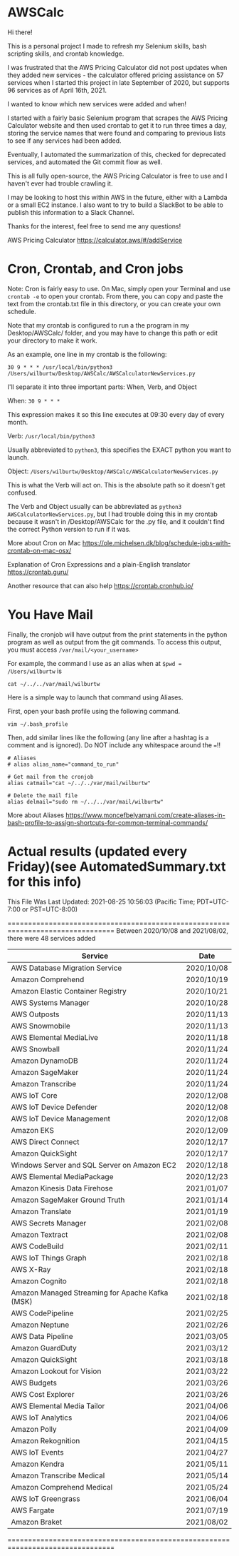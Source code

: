 # AWSCalc

Hi there!

This is a personal project I made to refresh my Selenium skills, bash scripting
skills, and crontab knowledge.

I was frustrated that the AWS Pricing Calculator did not post updates when they
added new services - the calculator offered pricing assistance on 57 services
when I started this project in late September of 2020, but supports 96 services
as of April 16th, 2021.

I wanted to know which new services were added and when!

I started with a fairly basic Selenium program that scrapes the AWS Pricing
Calculator website and then used crontab to get it to run three times a day,
storing the service names that were found and comparing to previous lists to
see if any services had been added.

Eventually, I automated the summarization of this, checked for deprecated
services, and automated the Git commit flow as well.

This is all fully open-source, the AWS Pricing Calculator is free to use and I
haven't ever had trouble crawling it.

I may be looking to host this within AWS in the future, either with a Lambda
or a small EC2 instance. I also want to try to build a SlackBot to be able to
publish this information to a Slack Channel.

Thanks for the interest, feel free to send me any questions!


AWS Pricing Calculator
https://calculator.aws/#/addService




# Cron, Crontab, and Cron jobs

Note: Cron is fairly easy to use. On Mac, simply open your Terminal and use
`crontab -e` to open your crontab. From there, you can copy and paste the text
from the crontab.txt file in this directory, or you can create your own
schedule.

Note that my crontab is configured to run a the program in my Desktop/AWSCalc/
folder, and you may have to change this path or edit your directory to make it
work.

As an example, one line in my crontab is the following:

`30 9 * * * /usr/local/bin/python3 /Users/wilburtw/Desktop/AWSCalc/AWSCalculatorNewServices.py`

I'll separate it into three important parts: When, Verb, and Object

When: `30 9 * * * `

This expression makes it so this line executes at 09:30 every day of every month.

Verb: `/usr/local/bin/python3`

Usually abbreviated to `python3`, this specifies the EXACT python you want to launch.

Object: `/Users/wilburtw/Desktop/AWSCalc/AWSCalculatorNewServices.py`

This is what the Verb will act on. This is the absolute path so it doesn't get confused.


The Verb and Object usually can be abbreviated as `python3 AWSCalculatorNewServices.py`,
but I had trouble doing this in my crontab because it wasn't in /Desktop/AWSCalc
for the .py file, and it couldn't find the correct Python version to run if it was.


More about Cron on Mac
https://ole.michelsen.dk/blog/schedule-jobs-with-crontab-on-mac-osx/

Explanation of Cron Expressions and a plain-English translator
https://crontab.guru/

Another resource that can also help
https://crontab.cronhub.io/


# You Have Mail

Finally, the cronjob will have output from the print statements in the python
program as well as output from the git commands. To access this output, you must
access `/var/mail/<your_username>`

For example, the command I use as an alias when at `$pwd = /Users/wilburtw` is

`cat ~/../../var/mail/wilburtw`

Here is a simple way to launch that command using Aliases.

First, open your bash profile using the following command.

`vim ~/.bash_profile`

Then, add similar lines like the following (any line after a hashtag is a
comment and is ignored). Do NOT include any whitespace around the `=`!!

```
# Aliases
# alias alias_name="command_to_run"

# Get mail from the cronjob
alias catmail="cat ~/../../var/mail/wilburtw"

# Delete the mail file
alias delmail="sudo rm ~/../../var/mail/wilburtw"
```


More about Aliases
https://www.moncefbelyamani.com/create-aliases-in-bash-profile-to-assign-shortcuts-for-common-terminal-commands/



# Actual results (updated every Friday)(see AutomatedSummary.txt for this info)
This File Was Last Updated: 2021-08-25 10:56:03 (Pacific Time; PDT=UTC-7:00 or PST=UTC-8:00)



================================================================================
Between 2020/10/08 and 2021/08/02, there were 48 services added 


Service                                              | Date           
---------------------------------------------------- | ---------------
AWS Database Migration Service                       | 2020/10/08  
Amazon Comprehend                                    | 2020/10/19  
Amazon Elastic Container Registry                    | 2020/10/21  
AWS Systems Manager                                  | 2020/10/28  
AWS Outposts                                         | 2020/11/13  
AWS Snowmobile                                       | 2020/11/13  
AWS Elemental MediaLive                              | 2020/11/18  
AWS Snowball                                         | 2020/11/24  
Amazon DynamoDB                                      | 2020/11/24  
Amazon SageMaker                                     | 2020/11/24  
Amazon Transcribe                                    | 2020/11/24  
AWS IoT Core                                         | 2020/12/08  
AWS IoT Device Defender                              | 2020/12/08  
AWS IoT Device Management                            | 2020/12/08  
Amazon EKS                                           | 2020/12/09  
AWS Direct Connect                                   | 2020/12/17  
Amazon QuickSight                                    | 2020/12/17  
Windows Server and SQL Server on Amazon EC2          | 2020/12/18  
AWS Elemental MediaPackage                           | 2020/12/23  
Amazon Kinesis Data Firehose                         | 2021/01/07  
Amazon SageMaker Ground Truth                        | 2021/01/14  
Amazon Translate                                     | 2021/01/19  
AWS Secrets Manager                                  | 2021/02/08  
Amazon Textract                                      | 2021/02/08  
AWS CodeBuild                                        | 2021/02/11  
AWS IoT Things Graph                                 | 2021/02/18  
AWS X-Ray                                            | 2021/02/18  
Amazon Cognito                                       | 2021/02/18  
Amazon Managed Streaming for Apache Kafka (MSK)      | 2021/02/18  
AWS CodePipeline                                     | 2021/02/25  
Amazon Neptune                                       | 2021/02/26  
AWS Data Pipeline                                    | 2021/03/05  
Amazon GuardDuty                                     | 2021/03/12  
Amazon QuickSight                                    | 2021/03/18  
Amazon Lookout for Vision                            | 2021/03/22  
AWS Budgets                                          | 2021/03/26  
AWS Cost Explorer                                    | 2021/03/26  
AWS Elemental Media Tailor                           | 2021/04/06  
AWS IoT Analytics                                    | 2021/04/06  
Amazon Polly                                         | 2021/04/09  
Amazon Rekognition                                   | 2021/04/15  
AWS IoT Events                                       | 2021/04/27  
Amazon Kendra                                        | 2021/05/11  
Amazon Transcribe Medical                            | 2021/05/14  
Amazon Comprehend Medical                            | 2021/05/24  
AWS IoT Greengrass                                   | 2021/06/04  
AWS Fargate                                          | 2021/07/19  
Amazon Braket                                        | 2021/08/02  




================================================================================
